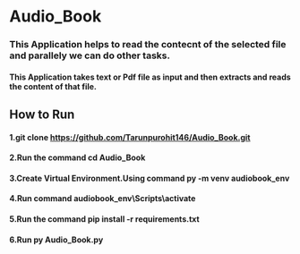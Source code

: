 # Audio_Book
### This Application helps to read the contecnt of the selected file and parallely we can do other tasks.
#### This Application takes text or Pdf file as input and then extracts and reads the content of that file.

## How to Run
#### 1.git clone https://github.com/Tarunpurohit146/Audio_Book.git
#### 2.Run the command cd Audio_Book
#### 3.Create Virtual Environment.Using command py -m venv audiobook_env
#### 4.Run command audiobook_env\Scripts\activate
#### 5.Run the command pip install -r requirements.txt
#### 6.Run py Audio_Book.py



